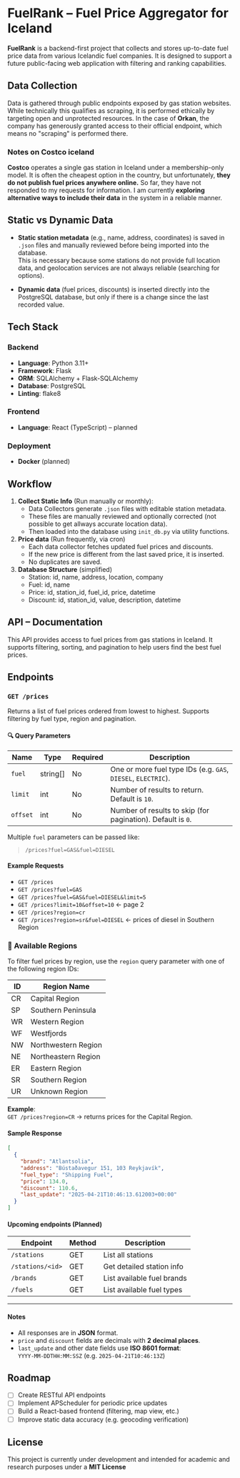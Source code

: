 # FuelRank – Fuel Price Aggregator for Iceland

**FuelRank** is a backend-first project that collects and stores up-to-date fuel price data from various Icelandic fuel companies. It is designed to support a future public-facing web application with filtering and ranking capabilities.

## Data Collection

Data is gathered through public endpoints exposed by gas station websites. While technically this qualifies as scraping, it is performed ethically by targeting open and unprotected resources. In the case of **Orkan**, the company has generously granted access to their official endpoint, which means no "scraping" is performed there.

### Notes on Costco iceland
**Costco** operates a single gas station in Iceland under a membership-only model. It is often the cheapest option in the country, but unfortunately, **they do not publish fuel prices anywhere online.** So far, they have not responded to my requests for information. I am currently **exploring alternative ways to include their data** in the system in a reliable manner.


## Static vs Dynamic Data

- **Static station metadata** (e.g., name, address, coordinates) is saved in `.json` files and manually reviewed before being imported into the database.  
  This is necessary because some stations do not provide full location data, and geolocation services are not always reliable (searching for options).
  
- **Dynamic data** (fuel prices, discounts) is inserted directly into the PostgreSQL database, but only if there is a change since the last recorded value.

## Tech Stack
### Backend
- **Language**: Python 3.11+
- **Framework**: Flask
- **ORM**: SQLAlchemy + Flask-SQLAlchemy
- **Database**: PostgreSQL
- **Linting**: flake8
### Frontend
- **Language**: React (TypeScript) – planned
### Deployment
- **Docker** (planned)

## Workflow

1. **Collect Static Info** (Run manually or monthly):
    - Data Collectors generate `.json` files with editable station metadata.
    - These files are manually reviewed and optionally corrected (not possible to get allways accurate location data).
    - Then loaded into the database using `init_db.py` via utility functions.
2. **Price data** (Run frequently, via cron) 
    - Each data collector fetches updated fuel prices and discounts.
    - If the new price is different from the last saved price, it is inserted.
    - No duplicates are saved.
3. **Database Structure** (simplified) 
    - Station: id, name, address, location, company
    - Fuel: id, name
    - Price: id, station_id, fuel_id, price, datetime
    - Discount: id, station_id, value, description, datetime

## API – Documentation

This API provides access to fuel prices from gas stations in Iceland. It supports filtering, sorting, and pagination to help users find the best fuel prices.

## Endpoints

### `GET /prices`

Returns a list of fuel prices ordered from lowest to highest. Supports filtering by fuel type, region and pagination.

#### 🔍 Query Parameters

| Name       | Type     | Required | Description                                                                 |
|------------|----------|----------|-----------------------------------------------------------------------------|
| `fuel`     | string[] | No       | One or more fuel type IDs (e.g. `GAS`, `DIESEL`, `ELECTRIC`).              |
| `limit`    | int      | No       | Number of results to return. Default is `10`.                              |
| `offset`   | int      | No       | Number of results to skip (for pagination). Default is `0`.                |

Multiple `fuel` parameters can be passed like:  
> `/prices?fuel=GAS&fuel=DIESEL`

#### Example Requests

- `GET /prices`  
- `GET /prices?fuel=GAS`  
- `GET /prices?fuel=GAS&fuel=DIESEL&limit=5`  
- `GET /prices?limit=10&offset=10` ← page 2
- `GET /prices?region=cr`
- `GET /prices?region=sr&fuel=DIESEL` ← prices of diesel in Southern Region

### 📍 Available Regions

To filter fuel prices by region, use the `region` query parameter with one of the following region IDs:

| ID  | Region Name              |
|-----|---------------------------|
| CR  | Capital Region             |
| SP  | Southern Peninsula         |
| WR  | Western Region             |
| WF  | Westfjords                 |
| NW  | Northwestern Region        |
| NE  | Northeastern Region        |
| ER  | Eastern Region             |
| SR  | Southern Region            |
| UR  | Unknown Region             |

**Example**:  
`GET /prices?region=CR` → returns prices for the Capital Region.


#### Sample Response

```json
[
  {
    "brand": "Atlantsolia",
    "address": "Bústaðavegur 151, 103 Reykjavík",
    "fuel_type": "Shipping Fuel",
    "price": 134.0,
    "discount": 110.6,
    "last_update": "2025-04-21T10:46:13.612003+00:00"
  }
]
```
#### Upcoming endpoints (Planned)
| Endpoint            | Method | Description                    |
|---------------------|--------|--------------------------------|
| `/stations`         | GET    | List all stations              |
| `/stations/<id>`    | GET    | Get detailed station info      |
| `/brands`           | GET    | List available fuel brands     |
| `/fuels`            | GET    | List available fuel types      |

---

#### Notes

- All responses are in **JSON** format.
- `price` and `discount` fields are decimals with **2 decimal places**.
- `last_update` and other date fields use **ISO 8601 format**:  
  `YYYY-MM-DDTHH:MM:SSZ` (e.g. `2025-04-21T10:46:13Z`)

## Roadmap

- [ ] Create RESTful API endpoints
- [ ] Implement APScheduler for periodic price updates
- [ ] Build a React-based frontend (filtering, map view, etc.)
- [ ] Improve static data accuracy (e.g. geocoding verification)

## License
This project is currently under development and intended for academic and research purposes under a **MIT License**
